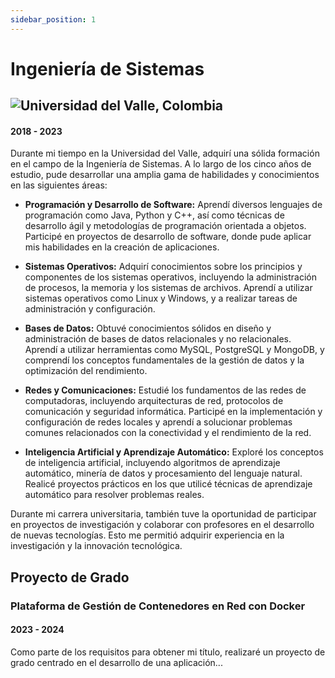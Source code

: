 ```yaml
---
sidebar_position: 1
---
```


# Ingeniería de Sistemas

## ![Universidad del Valle, Colombia ](https://www.univalle.edu.co/images/logo.jpg)
#### 2018 - 2023

Durante mi tiempo en la Universidad del Valle, adquirí una sólida formación en el campo de la Ingeniería de Sistemas. A lo largo de los cinco años de estudio, pude desarrollar una amplia gama de habilidades y conocimientos en las siguientes áreas:

- **Programación y Desarrollo de Software:** Aprendí diversos lenguajes de programación como Java, Python y C++, así como técnicas de desarrollo ágil y metodologías de programación orientada a objetos. Participé en proyectos de desarrollo de software, donde pude aplicar mis habilidades en la creación de aplicaciones.

- **Sistemas Operativos:** Adquirí conocimientos sobre los principios y componentes de los sistemas operativos, incluyendo la administración de procesos, la memoria y los sistemas de archivos. Aprendí a utilizar sistemas operativos como Linux y Windows, y a realizar tareas de administración y configuración.

- **Bases de Datos:** Obtuvé conocimientos sólidos en diseño y administración de bases de datos relacionales y no relacionales. Aprendí a utilizar herramientas como MySQL, PostgreSQL y MongoDB, y comprendí los conceptos fundamentales de la gestión de datos y la optimización del rendimiento.

- **Redes y Comunicaciones:** Estudié los fundamentos de las redes de computadoras, incluyendo arquitecturas de red, protocolos de comunicación y seguridad informática. Participé en la implementación y configuración de redes locales y aprendí a solucionar problemas comunes relacionados con la conectividad y el rendimiento de la red.

- **Inteligencia Artificial y Aprendizaje Automático:** Exploré los conceptos de inteligencia artificial, incluyendo algoritmos de aprendizaje automático, minería de datos y procesamiento del lenguaje natural. Realicé proyectos prácticos en los que utilicé técnicas de aprendizaje automático para resolver problemas reales.


Durante mi carrera universitaria, también tuve la oportunidad de participar en proyectos de investigación y colaborar con profesores en el desarrollo de nuevas tecnologías. Esto me permitió adquirir experiencia en la investigación y la innovación tecnológica.

## Proyecto de Grado
### Plataforma de Gestión de Contenedores en Red con Docker
#### 2023 - 2024

Como parte de los requisitos para obtener mi título, realizaré un proyecto de grado centrado en el desarrollo de una aplicación...